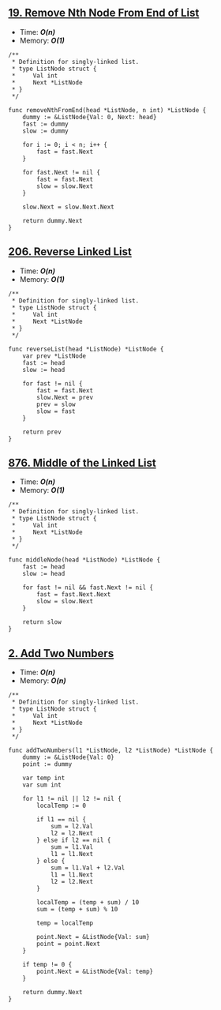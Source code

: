## [19. Remove Nth Node From End of List](https://leetcode.com/problems/remove-nth-node-from-end-of-list/)

- Time: ***O(n)***
- Memory: ***O(1)***

```golang
/**
 * Definition for singly-linked list.
 * type ListNode struct {
 *     Val int
 *     Next *ListNode
 * }
 */

func removeNthFromEnd(head *ListNode, n int) *ListNode {
    dummy := &ListNode{Val: 0, Next: head}
    fast := dummy
    slow := dummy

    for i := 0; i < n; i++ {
        fast = fast.Next
    }

    for fast.Next != nil {
        fast = fast.Next
        slow = slow.Next
    }

    slow.Next = slow.Next.Next

    return dummy.Next
}
```



## [206. Reverse Linked List](https://leetcode.com/problems/reverse-linked-list/)

- Time: ***O(n)***
- Memory: ***O(1)***

```golang
/**
 * Definition for singly-linked list.
 * type ListNode struct {
 *     Val int
 *     Next *ListNode
 * }
 */
 
func reverseList(head *ListNode) *ListNode {
    var prev *ListNode
    fast := head
    slow := head

    for fast != nil {
        fast = fast.Next
        slow.Next = prev
        prev = slow
        slow = fast
    }

    return prev
}
```



## [876. Middle of the Linked List](https://leetcode.com/problems/middle-of-the-linked-list/)

- Time: ***O(n)***
- Memory: ***O(1)***

```golang
/**
 * Definition for singly-linked list.
 * type ListNode struct {
 *     Val int
 *     Next *ListNode
 * }
 */

func middleNode(head *ListNode) *ListNode {
    fast := head
    slow := head
    
    for fast != nil && fast.Next != nil {
        fast = fast.Next.Next
        slow = slow.Next
    }
    
    return slow
}
```



## [2. Add Two Numbers](https://leetcode.com/problems/add-two-numbers/)

- Time: ***O(n)***
- Memory: ***O(n)***

```golang
/**
 * Definition for singly-linked list.
 * type ListNode struct {
 *     Val int
 *     Next *ListNode
 * }
 */

func addTwoNumbers(l1 *ListNode, l2 *ListNode) *ListNode {
    dummy := &ListNode{Val: 0}
    point := dummy

    var temp int
    var sum int

    for l1 != nil || l2 != nil {
        localTemp := 0

        if l1 == nil {
            sum = l2.Val
            l2 = l2.Next
        } else if l2 == nil {
            sum = l1.Val
            l1 = l1.Next
        } else {
            sum = l1.Val + l2.Val
            l1 = l1.Next
            l2 = l2.Next
        }

        localTemp = (temp + sum) / 10
        sum = (temp + sum) % 10
        
        temp = localTemp

        point.Next = &ListNode{Val: sum}
        point = point.Next
    }

    if temp != 0 {
        point.Next = &ListNode{Val: temp}
    }

    return dummy.Next
}
```